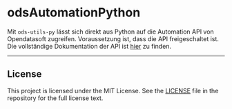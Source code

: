 # odsAutomationPython
Mit `ods-utils-py` lässt sich direkt aus Python auf die Automation API von Opendatasoft zugreifen. Voraussetzung ist, dass die API freigeschaltet ist. Die vollständige Dokumentation der API ist [hier](https://help.opendatasoft.com/apis/ods-automation-v1/) zu finden.

---


## License

This project is licensed under the MIT License. See the [LICENSE](LICENSE) file in the repository for the full license text.
